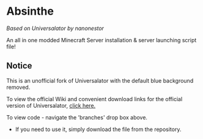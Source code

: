 # Absinthe
*Based on Universalator by nanonestor*

An all in one modded Minecraft Server installation & server launching script file!

## Notice
This is an unofficial fork of Universalator with the default blue background removed.

To view the official Wiki and convenient download links for the official version of Universalator, [click here.](https://github.com/nanonestor/universalator/wiki)

To view code - navigate the 'branches' drop box above.
- If you need to use it, simply download the file from the repository.

